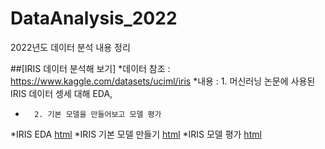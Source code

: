 # DataAnalysis_2022
2022년도 데이터 분석 내용 정리


##[IRIS 데이터 분석해 보기]
  *데이터 참조 : https://www.kaggle.com/datasets/uciml/iris
  *내용 : 1. 머신러닝 논문에 사용된 IRIS 데이터 셍세 대해 EDA, 
  *       2. 기본 모델을 만들어보고 모델 평가
  *IRIS EDA [html]()
  *IRIS 기본 모델 만들기 [html]()
  *IRIS 모델 평가 [html]()
